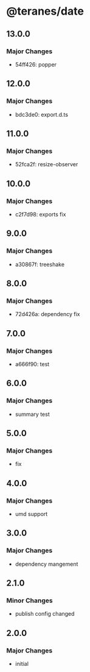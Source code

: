 # @teranes/date

## 13.0.0

### Major Changes

- 54ff426: popper

## 12.0.0

### Major Changes

- bdc3de0: export.d.ts

## 11.0.0

### Major Changes

- 52fca2f: resize-observer

## 10.0.0

### Major Changes

- c2f7d98: exports fix

## 9.0.0

### Major Changes

- a30867f: treeshake

## 8.0.0

### Major Changes

- 72d426a: dependency fix

## 7.0.0

### Major Changes

- a666f90: test

## 6.0.0

### Major Changes

- summary test

## 5.0.0

### Major Changes

- fix

## 4.0.0

### Major Changes

- umd support

## 3.0.0

### Major Changes

- dependency mangement

## 2.1.0

### Minor Changes

- publish config changed

## 2.0.0

### Major Changes

- initial
